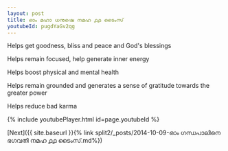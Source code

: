 ```yaml
---
layout: post
title: ഓം മഹാ ധനുഷെ നമഹ ൧൧ ടൈംസ്
youtubeId: pugdYaGv2qg
---
```

 
 
Helps get goodness, bliss and peace and God's blessings
 
Helps remain focused, help generate inner energy 
 
Helps boost physical and mental health 
 
Helps remain grounded and generates a sense of gratitude towards the greater power 
 
Helps reduce bad karma
 
 
 
 


{% include youtubePlayer.html id=page.youtubeId %}
 
[Next]({{ site.baseurl }}{% link  split2/_posts/2014-10-09-ഓം ഗന്ധപാലിനെ ഭഗവതി നമഹ ൧൧ ടൈംസ്.md%})
 
